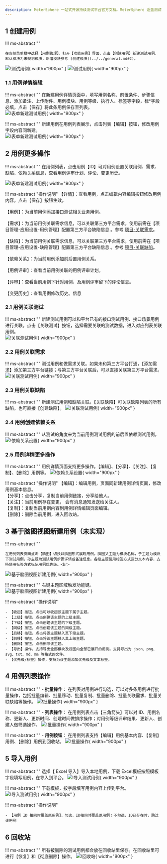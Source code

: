 ```yaml
---
description: MeterSphere 一站式开源持续测试平台官方文档。MeterSphere 涵盖测试管理、接口测试、UI 测试和性能测试等功能，全面兼容 JMeter、Selenium 等主流开源标准，有效助力开发和测试团队充分利用云弹性进行高度可 扩展的自动化测试，加速高质量的软件交付。
---
```


## 1 创建用例
!!! ms-abstract ""

    在左侧菜单栏中选择【用例管理】，打开【功能用例】界面，点击【创建用例】新建测试用例，默认模块为未规划模块，新增模块参考 [创建模块](../../general.md#2)。 
![!测试用例](../../../img/track/用例入口.png){ width="900px" }
![!测试用例](../../../img/track/创建用例模块.png){ width="900px" }


### 1.1 用例详情编辑
!!! ms-abstract ""
    在新建用例详情页面中，填写用例名称、前置条件、步骤信息、添加备注、上传附件、用例模块、用例等级、执行人、标签等字段，标*字段必填，点击【保存】将此条用例保存至列表。<br>
![!表单新建测试用例](../../../img/track/用例详情页面.png){ width="900px" }

!!! ms-abstract ""
    新建用例在用例列表展示，点击列表【编辑】按钮，修改用例字段内容同新建。<br>
![!表单新建测试用例](../../../img/track/修改用例.png){ width="900px" }

##  2 用例更多操作
!!! ms-abstract ""
    在用例列表，点击用例【ID】可对用例设置关联用例、需求、缺陷、依赖关系信息，查看用例评审计划、评论、变更历史。
    
![!表单新建测试用例](../../../img/track/查看用例.png){ width="900px" }


!!! ms-abstract "操作说明"
     【详情】：查看用例，点击编辑内容编辑按钮修改用例内容，点击【保存】按钮生效。</br>   
     【用例】：为当前用例添加接口测试相关业务用例。</br>   
     【需求】：为当前用例关联需求信息，可以关联第三方平台需求，使用前需在【项目管理-应用设置-用例管理】配置第三方平台缺陷信息 。参考 [项目-关联需求](../../project_management/project_permissions.md#22)。 </br>   
     【缺陷】：为当前用例关联需求信息，可以关联第三方平台需求，使用前需在【项目管理-应用设置-缺陷管理】配置第三方平台缺陷信息 。参考 [项目-关联缺陷](../../project_management/project_permissions.md#21)。</br>   
     【依赖关系】：为当前用例添加前后置用例关系。</br>  
    【用例评审】：查看当前用例关联的用例评审计划。</br>  
      【评审】：查看当前用例下针对用例、及用例评审留下的评论信息。</br>  
     【变更历史】：查看用例修改历史。信息

### 2.1 用例关联测试
!!! ms-abstract ""
    新建测试用例可以和平台已有的接口测试用例、接口场景用例进行关联。点击【关联测试】按钮，选择需要关联的测试数据，进入对应列表关联用例。<br>
![!关联测试用例](../../../img/track/关联用例.png){ width="900px" }


### 2.2 用例关联需求
!!! ms-abstract ""
    测试用例和做需求关联。如果未和第三方平台打通，【添加需求】添加第三方平台链接；与第三方平台关联后，可以直接关联第三方平台需求。<br>
![!关联测试用例](../../../img/track/关联需求.png){ width="900px" }

### 2.3 用例关联缺陷
!!! ms-abstract ""
    新建测试用例和缺陷关联。【关联缺陷】可关联缺陷列表的所有缺陷。也可直接【创建缺陷】。
![!关联测试用例](../../../img/track/关联缺陷.png){ width="900px" }

### 2.4 用例创建依赖关系
!!! ms-abstract ""
    从测试的角度来为当前用例测试用例的前后置依赖测试用例。<br>
![!依赖关系设置](../../../img/track/用例依赖关系.png){ width="900px" }


### 2.5 用例详情更多操作
!!! ms-abstract ""
    用例详情页面支持更多操作。【编辑】、【分享】、【关注】、【复制】、【删除】用例等。
![!依赖关系设置](../../../img/track/详情更多操作.png){ width="900px" }

!!! ms-abstract "操作说明"
    【编辑】：编辑用例，页面同新建用例详情页面，修改用例基本信息。<br>
    【分享】：点击分享，复制当前用例链接，分享给他人。<br>
    【关注】：当前用例存在变更， 会有消息通知发送给关注人。<br>
    【复制】：复制当前用例内容到用例详情编辑页面编辑。<br>
    【删除】：删除当前用例，进入回收站。


## 3 基于脑图视图新建用例（未实现）
!!! ms-abstract ""
    
    在用例列表页面点击【脑图】切换以脑图形式展现用例。脑图父主题为模块名称，子主题为模块下测试用例，孙主题为测试用例步骤详情或备注信息。各级主题使用标签方式区分文本内容，支持使用标签方式标记用例优先级。<br>
![!基于脑图视图新建用例](../../../img/track/脑图创建测试用例.png){ width="900px" }

!!! ms-abstract ""
    右键主题区域触发功能键。<br>
![!基于脑图视图新建用例](../../../img/track/脑图用例编辑.png){ width="900px" }

!!! ms-abstract "操作说明"

    - 【收起】按钮，点击可以收起该主题下属子主题。
    - 【上级】按钮，点击创建该主题的上级主题。
    - 【下级】按钮，点击创建该主题的下级主题。
    - 【同级】按钮，点击创建该主题的同级主题。
    - 【后移】按钮，点击将该主题移入其下级主题。
    - 【前移】按钮，点击将该主题移入其上级主题。
    - 【删除】按钮，点击删除该主题。
    - 【导出】操作，支持导出全部模块及视图内全部已展开的用例。支持导出为 json、png、svg、txt、md、mm 等格式的文件。
    - 【优先级/标签】操作，支持为该主题添加优先级及文本标签。



## 4  用例列表操作
!!! ms-abstract ""
    - **批量操作**：
    在列表对用例进行勾选，可以对多条用例进行批量操作，包括批量编辑、批量移动、批量复制、批量删除、批量关联需求、批量关联缺陷等操作。
![!批量操作](../../../img/track/列表批量操作.png){ width="900px" }

!!! ms-abstract ""
    - **列表操作**：
    在用例列表点击【三角箭头】可以对 ID、用例名称、更新人、更新时间、创建时间做排序操作；对用例等级评审结果、更新人、创建人做筛选操作。
![!批量操作](../../../img/track/列表操作.png){ width="900px" }

!!! ms-abstract ""
    - **用例按钮**：
    在用例列表支持【编辑】用例基本内容、【复制】用例、【删除】用例到回收站。
![!批量操作](../../../img/track/列表按钮.png){ width="900px" }

## 5 导入用例
!!! ms-abstract ""
    选择【 Excel 导入】导入本地用例，下载 Excel模板按照模板字段填写用例，在导入到平台。
![!导入测试用例](../../../img/track/导入按钮.png){ width="900px" }

!!! ms-abstract ""
    下载模板，按字段填写用例内容上传到平台。
![!导入测试用例](../../../img/track/导入用例.png){ width="900px" }

!!! ms-abstract "操作说明"
    
    - 【用例 ID 相同时覆盖原用例】，勾选，ID相同时覆盖原用例；不勾选，ID已存在时，跳过该用例

## 6 回收站
!!! ms-abstract ""
    所有被删除的测试用例都会放在回收站里保存。在回收站里可进行【恢复】和【彻底删除】操作。
![!回收站](../../../img/track/回收站.png){ width="900px" }
